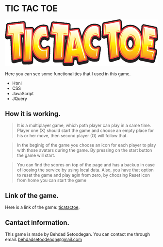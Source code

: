 # TIC TAC TOE

![tictactoe](images/tic-tac-toe.gif)

Here you can see some functionalities that I used in this game.

- Html
- CSS
- JavaScript
- JQuery

## How it is working.
> It is a multiplayer game, which poth player can play in a same time. Player one (X) should start the game and choose an empty place for his or her move, then second player (O) will follow that.

> In the beginig of the game you choose an icon for each player to play with those avatars during the game. By pressing on the start button the game will start.

> You can find the scores on top of the page and has a backup in case of loosing the service by using local data. Also, you have that option to reset the game and play agin from zero, by choosing Reset icon from home you can start the game 

## Link of the game.
Here is a link of the game: [ticatactoe](https://behdadset.github.io/project0/).

## Cantact information.
This game is made by Behdad Setoodegan. You can contact me through email.
behdadsetoodeagn@gmail.com

